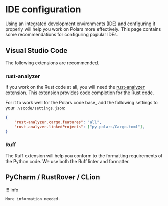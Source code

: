 # IDE configuration

Using an integrated development environments (IDE) and configuring it properly will help you work on Polars more effectively.
This page contains some recommendations for configuring popular IDEs.

## Visual Studio Code

The following extensions are recommended.

### rust-analyzer

If you work on the Rust code at all, you will need the [rust-analyzer](https://marketplace.visualstudio.com/items?itemName=rust-lang.rust-analyzer) extension. This extension provides code completion for the Rust code.

For it to work well for the Polars code base, add the following settings to your `.vscode/settings.json`:

```json
{
    "rust-analyzer.cargo.features": "all",
    "rust-analyzer.linkedProjects": ["py-polars/Cargo.toml"],
}
```

### Ruff

The Ruff extension will help you conform to the formatting requirements of the Python code.
We use both the Ruff linter and formatter.

## PyCharm / RustRover / CLion

!!! info

    More information needed.
